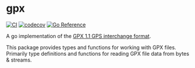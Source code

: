 # gpx

[![CI](https://github.com/progressmate/gpx/actions/workflows/go.yml/badge.svg)](https://github.com/progressmate/gpx/actions/workflows/go.yml) [![codecov](https://codecov.io/github/progressmate/gpx/graph/badge.svg)](https://codecov.io/github/progressmate/gpx) [![Go Reference](https://pkg.go.dev/badge/progressmate/gpx.svg)](https://pkg.go.dev/progressmate/gpx)

A go implementation of the [GPX 1.1 GPS interchange format](https://www.topografix.com/gpx.asp).

This package provides types and functions for working with GPX files. Primarily type definitions and functions for
reading GPX file data from bytes & streams.
